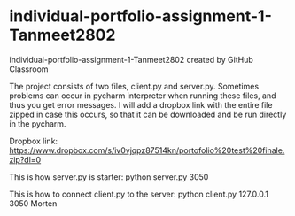 # individual-portfolio-assignment-1-Tanmeet2802
individual-portfolio-assignment-1-Tanmeet2802 created by GitHub Classroom

The project consists of two files, client.py and server.py. Sometimes problems can occur in pycharm interpreter when running these files,
and thus you get error messages. I will add a dropbox link with the entire file zipped in case this occurs,
so that it can be downloaded and be run directly in the pycharm.

Dropbox link: https://www.dropbox.com/s/iv0vjqpz87514kn/portofolio%20test%20finale.zip?dl=0

This is how server.py is starter: python server.py 3050

This is how to connect client.py to the server: python client.py 127.0.0.1 3050 Morten
